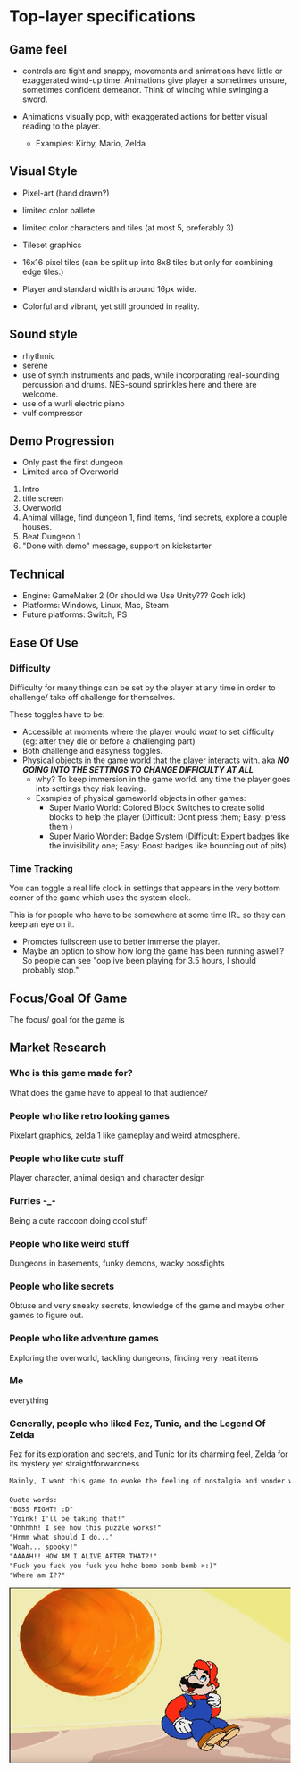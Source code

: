# Top-layer specifications

## Game feel

- controls are tight and snappy, movements and animations have little or exaggerated wind-up time. Animations give player a sometimes unsure, sometimes confident demeanor. Think of wincing while swinging a sword.

- Animations visually pop, with exaggerated actions for better visual reading to the player.
  - Examples: Kirby, Mario, Zelda

## Visual Style

- Pixel-art (hand drawn?)

- limited color pallete

- limited color characters and tiles (at most 5, preferably 3)

- Tileset graphics

- 16x16 pixel tiles (can be split up into 8x8 tiles but only for combining edge tiles.)

- Player and standard width is around 16px wide.

- Colorful and vibrant, yet still grounded in reality.

## Sound style

- rhythmic
- serene
- use of synth instruments and pads, while incorporating real-sounding percussion and drums. NES-sound sprinkles here and there are welcome.
- use of a wurli electric piano
- vulf compressor

## Demo Progression

- Only past the first dungeon
- Limited area of Overworld

1. Intro
2. title screen
3. Overworld
4. Animal village, find dungeon 1, find items, find secrets, explore a couple houses.
5. Beat Dungeon 1
6. "Done with demo" message, support on kickstarter

## Technical

- Engine: GameMaker 2 (Or should we Use Unity??? Gosh idk)
- Platforms: Windows, Linux, Mac, Steam
- Future platforms: Switch, PS

## Ease Of Use

### Difficulty

Difficulty for many things can be set by the player at any time in order to challenge/ take off challenge for themselves.

These toggles have to be:

- Accessible at moments where the player would *want* to set difficulty (eg: after they die or before a challenging part)
- Both challenge and easyness toggles.
- Physical objects in the game world that the player interacts with. aka ***NO GOING INTO THE SETTINGS TO CHANGE DIFFICULTY AT ALL***
  - why? To keep immersion in the game world. any time the player goes into settings they risk leaving.
  - Examples of physical gameworld objects in other games:
    - Super Mario World: Colored Block Switches to create solid blocks to help the player (Difficult: Dont press them; Easy: press them )
    - Super Mario Wonder: Badge System (Difficult: Expert badges like the invisibility one; Easy: Boost badges like bouncing out of pits)

### Time Tracking

You can toggle a real life clock in settings that appears in the very bottom corner of the game which uses the system clock.

This is for people who have to be somewhere at some time IRL so they can keep an eye on it.

- Promotes fullscreen use to better immerse the player.
- Maybe an option to show how long the game has been running aswell? So people can see "oop ive been playing for 3.5 hours, I should probably stop."

## Focus/Goal Of Game

The focus/ goal for the game is

## Market Research

### Who is this game made for?

What does the game have to appeal to that audience?

### People who like retro looking games

Pixelart graphics, zelda 1 like gameplay and weird atmosphere.

### People who like cute stuff

Player character, animal design and character design

### Furries -_-

Being a cute raccoon doing cool stuff

### People who like weird stuff

Dungeons in basements, funky demons, wacky bossfights

### People who like secrets

Obtuse and very sneaky secrets, knowledge of the game and maybe other games to figure out.

### People who like adventure games

Exploring the overworld, tackling dungeons, finding very neat items

### Me

everything

### Generally, people who liked Fez, Tunic, and the Legend Of Zelda

Fez for its exploration and secrets, and Tunic for its charming feel, Zelda for its mystery yet straightforwardness

```txt
Mainly, I want this game to evoke the feeling of nostalgia and wonder when I played Zelda 1 for NES as a kid and discovered a dungeon for the first time, fighting skeletons and slimes in a simplistic yet foreboding, simple goaled way. 

Quote words:
"BOSS FIGHT! :D"
"Yoink! I'll be taking that!"
"Ohhhhh! I see how this puzzle works!"
"Hrmm what should I do..."
"Woah... spooky!"
"AAAAH!! HOW AM I ALIVE AFTER THAT?!"
"Fuck you fuck you fuck you hehe bomb bomb bomb >:)"
"Where am I??"
```

![alt text](imgs/image.png)
